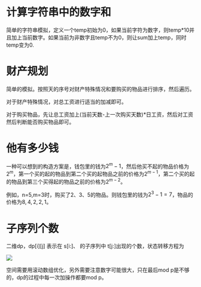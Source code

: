 # 计算字符串中的数字和

简单的字符串模拟，定义一个temp初始为0，如果当前字符为数字，则temp*10并且加上当前数字。如果当前为非数字且temp不为0，则让sum加上temp，同时temp变为0.

#  财产规划

简单的模拟。按照天的序号对财产特殊情况和要购买的物品进行排序，然后遍历。

对于财产特殊情况，对总工资进行适当的加减即可。

对于购买物品，先让总工资加上(当前天数-上一次购买天数)*日工资，然后对工资然后判断能否购买物品即可。

# 他有多少钱

一种可以想到的构造方案是，钱包里的钱为$2^m-1$，然后他买不起的物品价格为$2^m$，第一个买的起的物品到第二个买的起物品之前的价格为$2^{m-1}$，第二个买的起的物品到第三个买得起的物品之前的价格为$2^{m-2}$。 

例如，n=5,m=3时，购买了2、3、5的物品。则钱包里的钱为$2^3-1=7$，物品的价格为$8,4,2,2,1$。

# 子序列个数

二维dp，dp[i][j] 表示在 s[i:]、 的子序列中 t[j:]出现的个数，状态转移方程为

![](http://img.peacesheep.xyz/20240313165257.png)

空间需要用滚动数组优化，另外需要注意数字可能很大，只在最后mod p是不够的，dp的过程中每一次加操作都要mod p。
